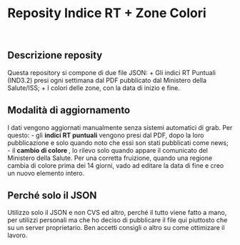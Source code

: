 <h1>Reposity Indice RT + Zone Colori</h1> <br />

<h2> Descrizione reposity </h2>
Questa repository si compone di due file JSON:
+  Gli indici RT Puntuali (IND3.2) presi ogni settimana dal PDF pubblicato dal Ministero della Salute/ISS;
+  I colori delle zone, con la data di inizio e fine. 

<h2> Modalità di aggiornamento </h2>
I dati vengono aggiornati manualmente senza sistemi automatici di grab. Per questo:
- gli <b>indici RT puntuali</b> vengono presi dal PDF, dopo la loro pubblicazione e solo quando noto che essi son stati pubblicati come news;
- il <b>cambio di colore </b>, lo rilevo solo quando appare il comunicato del Ministero della Salute. Per una corretta fruizione, quando una regione cambia di colore prima dei 14 giorni, vado ad editare la data di fine e creo un nuovo elemento intero. 

<h2> Perché solo il JSON </h2>
Utilizzo solo il JSON e non CVS ed altro, perché il tutto viene fatto a mano, per utilizzi personali ma che ho deciso di pubblicare il file qui piuttosto che su un server proprietario. Ben accetti consigli o altro su come ottimizare il lavoro. 
